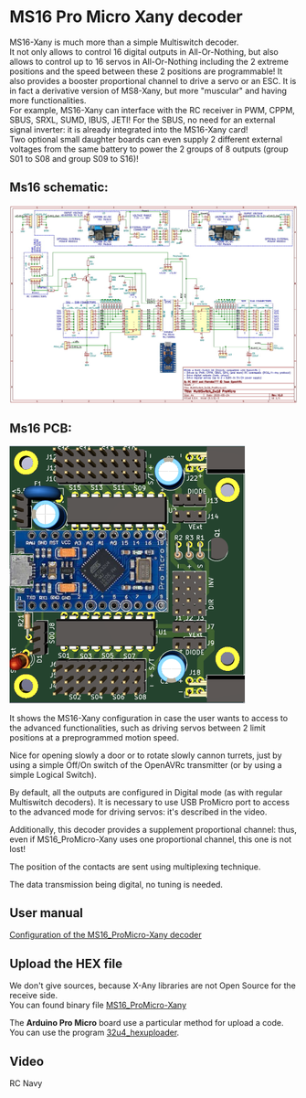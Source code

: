 # MS16 Pro Micro Xany decoder

MS16-Xany is much more than a simple Multiswitch decoder.  
It not only allows to control 16 digital outputs in All-Or-Nothing, but also allows to control up to 16 servos in All-Or-Nothing including the 2 extreme positions and the speed between these 2 positions are programmable! It also provides a booster proportional channel to drive a servo or an ESC.
It is in fact a derivative version of MS8-Xany, but more "muscular" and having more functionalities.  
For example, MS16-Xany can interface with the RC receiver in PWM, CPPM, SBUS, SRXL, SUMD, IBUS, JETI!
For the SBUS, no need for an external signal inverter: it is already integrated into the MS16-Xany card!  
Two optional small daughter boards can even supply 2 different external voltages from the same battery to power the 2 groups of 8 outputs (group S01 to S08 and group S09 to S16)! 
## Ms16 schematic:
![here](https://github.com/Ingwie/OpenAVRc_Hw/blob/V3/MultiSwitch_Sw16-ProMicro/Ms16_ProMicro-Xany_Schematic.jpg)

## Ms16 PCB:
![here](https://github.com/Ingwie/OpenAVRc_Hw/blob/V3/MultiSwitch_Sw16-ProMicro/Ms16_ProMicro_V1.0.png)

It shows the MS16-Xany configuration in case the user wants to access to the advanced functionalities, 
such as driving servos between 2 limit positions at a preprogrammed motion speed. 

Nice for opening slowly a door or to rotate slowly cannon turrets, just by using a simple Off/On switch of the OpenAVRc transmitter (or by using a simple Logical Switch).

By default, all the outputs are configured in Digital mode (as with regular Multiswitch decoders).
It is necessary to use USB ProMicro port to access to the advanced mode for driving servos: it's described in the video.

Additionally, this decoder provides a supplement proportional channel: thus, even if MS16_ProMicro-Xany uses one proportional channel, this one is not lost! 

The position of the contacts are sent using multiplexing technique.

The data transmission being digital, no tuning is needed.  

## User manual
[Configuration of the MS16_ProMicro-Xany decoder](https://github.com/Ingwie/OpenAVRc_Hw/blob/V3/MultiSwitch_Sw16-ProMicro/MS16-Xany_Manuel_Utilisateur.pdf)

## Upload the HEX file
We don't give sources, because X-Any libraries are not Open Source for the receive side.   
You can found binary file [MS16_ProMicro-Xany](https://github.com/Ingwie/OpenAVRc_Hw/tree/V3/MultiSwitch_Sw16-ProMicro/Firmware_Ms16_ProMicro)   

The **Arduino Pro Micro** board use a particular method for upload a code.  
You can use the program [32u4_hexuploader](https://github.com/uriba107/32u4_hexuploader).

 


## Video
 

RC Navy 